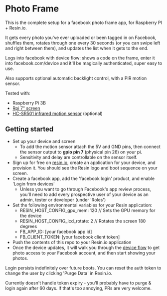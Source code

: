 # Photo Frame

This is the complete setup for a facebook photo frame app, for Raspberry PI + Resin.io.

It gets every photo you've ever uploaded or been tagged in on Facebook, shuffles them, rotates through one every 30 seconds (or you can swipe left and right between them), and updates the list when it gets to the end.

Logs into facebook with device flow: shows a code on the frame, enter it into facebook.com/device and it'll be magically authenticated, super easy to use.

Also supports optional automatic backlight control, with a PIR motion sensor.

Tested with:

* Raspberry Pi 3B
* [Rpi 7" screen](https://shop.pimoroni.com/products/raspberry-pi-7-touchscreen-display-with-frame)
* [HC-SR501 infrared motion sensor](https://www.modmypi.com/electronics/sensors/pir-infrared-motion-sensor-hc-sr501-) (optional)

## Getting started

- Set up your device and screen
    * To add the motion sensor attach the 5V and GND pins, then connect the sensor output to **gpio pin 7** (physical pin 26) on your pi.
    * Sensitivity and delay are controllable on the sensor itself.
- Sign up for free on [resin.io](https://dashboard.resin.io/signup), create an application for your device, and provision it. You should see the Resin logo and boot sequence on your screen.
- Create a facebook app, add the 'facebook login' product, and enable 'Login from devices'
    * Unless you want to go through Facebook's app review process, you'll need to add every prospective user of your device as an admin, tester or developer (under 'Roles')
- Set the following environmental variables for your Resin application:
    * RESIN_HOST_CONFIG_gpu_mem: 120 // Sets the GPU memory for the device
    * RESIN_HOST_CONFIG_lcd_rotate: 2 // Rotates the screen 180 degrees
    * FB_APP_ID: [your facebook app id]
    * FB_CLIENT_TOKEN: [your facebook client token]
- Push the contents of this repo to your Resin.io application
- Once the device updates, it will walk you through the [device flow](https://developers.facebook.com/docs/facebook-login/for-devices) to get photo access to your Facebook account, and then start showing your photos.

Login persists indefinitely over future boots. You can reset the auth token to change the user by clicking 'Purge Data' in Resin.io.

Currently doesn't handle token expiry - you'll probably have to purge & login again after 60 days. If that's too annoying, PRs are very welcome.
